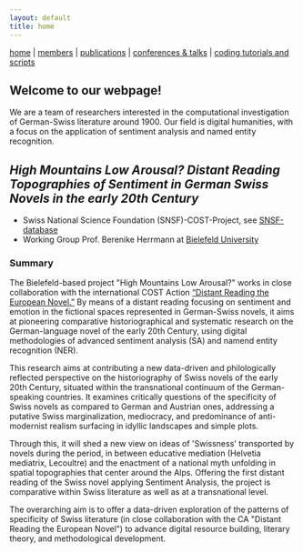 ```yaml
---
layout: default
title: home
---
```


[home](index.md) | [members](members.md) | [publications](publications.md) | [conferences & talks](conf_talks.md) | [coding tutorials and scripts](sa_coding.md)

## Welcome to our webpage!

We are a team of researchers interested in the computational investigation of German-Swiss literature around 1900. Our field is digital humanities, with a focus on the application of sentiment analysis and named entity recognition.

## _High Mountains Low Arousal? Distant Reading Topographies of Sentiment in German Swiss Novels in the early 20th Century_

- Swiss National Science Foundation (SNSF)-COST-Project, see [SNSF-database](http://p3.snf.ch/Project-189832)
- Working Group Prof. Berenike Herrmann at [Bielefeld University](https://www.uni-bielefeld.de/fakultaeten/linguistik-literaturwissenschaft/personen/berenike-herrmann/)

### Summary

The Bielefeld-based project "High Mountains Low Arousal?" works in close collaboration with the international COST Action [“Distant Reading the European Novel.”](https://www.distant-reading.net/) By means of a distant reading focusing on sentiment and emotion in the fictional spaces represented in German-Swiss novels, it aims at pioneering comparative historiographical and systematic research on the German-language novel of the early 20th Century, using digital methodologies of advanced sentiment analysis (SA) and namend entity recognition (NER).

This research aims at contributing a new data-driven and philologically reflected perspective on the historiography of Swiss novels of the early 20th Century, situated within the transnational continuum of the German-speaking countries. It examines critically questions of the specificity of Swiss novels as compared to German and Austrian ones, addressing a putative Swiss marginalization, mediocracy, and predominance of anti-modernist realism surfacing in idyllic landscapes and simple plots.

Through this, it will shed a new view on ideas of 'Swissness' transported by novels during the period, in between educative mediation (Helvetia mediatrix, Lecoultre) and the enactment of a national myth unfolding in spatial topographies that center around the Alps. Offering the first distant reading of the Swiss novel applying Sentiment Analysis, the project is comparative within Swiss literature as well as at a transnational level. 

The overarching aim is to offer a data-driven exploration of the patterns of specificity of Swiss literature (in close collaboration with the CA "Distant Reading the European Novel") to advance digital resource building, literary theory, and methodological development.
